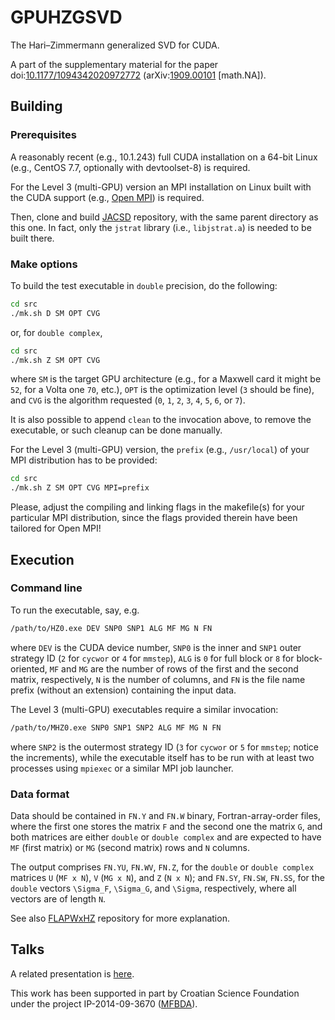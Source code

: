 # GPUHZGSVD
The Hari–Zimmermann generalized SVD for CUDA.

A part of the supplementary material for the paper
doi:[10.1177/1094342020972772](https://doi.org/10.1177/1094342020972772 "Implicit Hari–Zimmermann algorithm for the generalized SVD on the GPUs")
(arXiv:[1909.00101](https://arxiv.org/abs/1909.00101) \[math.NA\]).

## Building

### Prerequisites

A reasonably recent (e.g., 10.1.243) full CUDA installation on a 64-bit Linux (e.g., CentOS 7.7, optionally with devtoolset-8) is required.

For the Level 3 (multi-GPU) version an MPI installation on Linux built with the CUDA support (e.g., [Open MPI](https://www.open-mpi.org)) is required.

Then, clone and build [JACSD](https://github.com/venovako/JACSD) repository, with the same parent directory as this one.  In fact, only the ``jstrat`` library (i.e., ``libjstrat.a``) is needed to be built there.

### Make options

To build the test executable in ``double`` precision, do the following:
```bash
cd src
./mk.sh D SM OPT CVG
```
or, for ``double complex``,
```bash
cd src
./mk.sh Z SM OPT CVG
```
where ``SM`` is the target GPU architecture (e.g., for a Maxwell card it might be ``52``, for a Volta one ``70``, etc.), ``OPT`` is the optimization level (``3`` should be fine), and ``CVG`` is the algorithm requested (``0``, ``1``, ``2``, ``3``, ``4``, ``5``, ``6``, or ``7``).

It is also possible to append ``clean`` to the invocation above, to remove the executable, or such cleanup can be done manually.

For the Level 3 (multi-GPU) version, the ``prefix`` (e.g., ``/usr/local``) of your MPI distribution has to be provided:
```bash
cd src
./mk.sh Z SM OPT CVG MPI=prefix
```
Please, adjust the compiling and linking flags in the makefile(s) for your particular MPI distribution, since the flags provided therein have been tailored for Open MPI!

## Execution

### Command line

To run the executable, say, e.g.
```bash
/path/to/HZ0.exe DEV SNP0 SNP1 ALG MF MG N FN
```
where ``DEV`` is the CUDA device number, ``SNP0`` is the inner and ``SNP1`` outer strategy ID (``2`` for ``cycwor`` or ``4`` for ``mmstep``), ``ALG`` is ``0`` for full block or ``8`` for block-oriented, ``MF`` and ``MG`` are the number of rows of the first and the second matrix, respectively, ``N`` is the number of columns, and ``FN`` is the file name prefix (without an extension) containing the input data.

The Level 3 (multi-GPU) executables require a similar invocation:
```bash
/path/to/MHZ0.exe SNP0 SNP1 SNP2 ALG MF MG N FN
```
where ``SNP2`` is the outermost strategy ID (``3`` for ``cycwor`` or ``5`` for ``mmstep``; notice the increments), while the executable itself has to be run with at least two processes using ``mpiexec`` or a similar MPI job launcher.

### Data format

Data should be contained in ``FN.Y`` and ``FN.W`` binary, Fortran-array-order files, where the first one stores the matrix ``F`` and the second one the matrix ``G``, and both matrices are either ``double`` or ``double complex`` and are expected to have ``MF`` (first matrix) or ``MG`` (second matrix) rows and ``N`` columns.

The output comprises ``FN.YU``, ``FN.WV``, ``FN.Z``, for the ``double`` or ``double complex`` matrices ``U`` (``MF x N``), ``V`` (``MG x N``), and ``Z`` (``N x N``); and ``FN.SY``, ``FN.SW``, ``FN.SS``, for the ``double`` vectors ``\Sigma_F``, ``\Sigma_G``, and ``\Sigma``, respectively, where all vectors are of length ``N``.

See also [FLAPWxHZ](https://github.com/venovako/FLAPWxHZ) repository for more explanation.

## Talks

A related presentation is [here](https://venovako.eu/VeNoDrSc/GPUHZGSVD.pdf).

This work has been supported in part by Croatian Science Foundation under the project IP-2014-09-3670 ([MFBDA](https://web.math.pmf.unizg.hr/mfbda/)).
